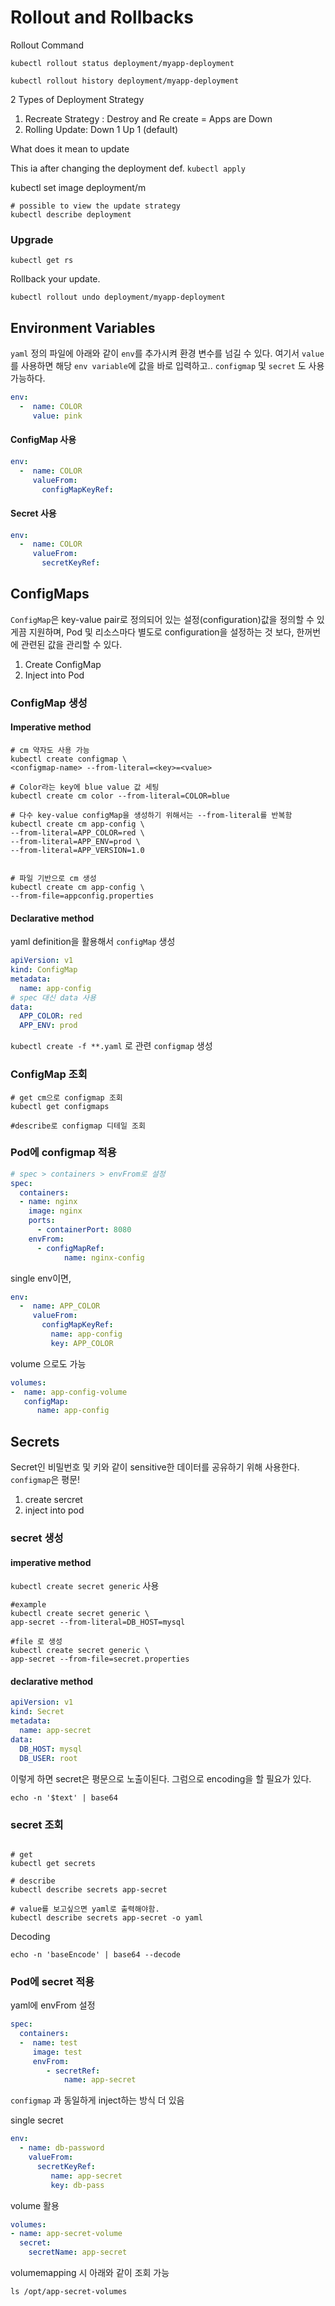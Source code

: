 # Rollout and Rollbacks

Rollout Command
```shell script
kubectl rollout status deployment/myapp-deployment

kubectl rollout history deployment/myapp-deployment
```

2 Types of Deployment Strategy

1. Recreate Strategy : Destroy and Re create
   = Apps are Down
2. Rolling Update: Down 1 Up 1 (default)


What does it mean to update

This ia after changing the deployment def.
`kubectl apply`


 kubectl set image deployment/m
 
 
 ```shell script
# possible to view the update strategy
kubectl describe deployment
```


### Upgrade 

`kubectl get rs`


Rollback your update.

```shell script
kubectl rollout undo deployment/myapp-deployment
```





## Environment Variables
`yaml` 정의 파일에 아래와 같이 `env`를 추가시켜 환경 변수를 넘길 수 있다. 
여기서 `value`를 사용하면 해당 `env variable`에 값을 바로 입력하고..
`configmap` 및 `secret` 도 사용 가능하다.


```yaml
env:
  -  name: COLOR
     value: pink
```
#### ConfigMap 사용
```yaml
env:
  -  name: COLOR
     valueFrom:
       configMapKeyRef: 
```

#### Secret 사용
```yaml
env:
  -  name: COLOR
     valueFrom:
       secretKeyRef:
```

## ConfigMaps
`ConfigMap`은 key-value pair로 정의되어 있는 설정(configuration)값을 정의할 수 있게끔 지원하며,
Pod 및 리소스마다 별도로 configuration을 설정하는 것 보다, 한꺼번에 관련된 값을 관리할 수 있다.

1. Create ConfigMap
2. Inject into Pod

### ConfigMap 생성

#### Imperative method
```shell script
# cm 약자도 사용 가능
kubectl create configmap \
<configmap-name> --from-literal=<key>=<value>

# Color라는 key에 blue value 값 세팅
kubectl create cm color --from-literal=COLOR=blue

# 다수 key-value configMap을 생성하기 위해서는 --from-literal를 반복함
kubectl create cm app-config \ 
--from-literal=APP_COLOR=red \
--from-literal=APP_ENV=prod \
--from-literal=APP_VERSION=1.0


# 파일 기반으로 cm 생성
kubectl create cm app-config \
--from-file=appconfig.properties

```
#### Declarative method
yaml definition을 활용해서 `configMap` 생성

```yaml
apiVersion: v1
kind: ConfigMap
metadata:
  name: app-config
# spec 대신 data 사용
data:
  APP_COLOR: red
  APP_ENV: prod
```
`kubectl create -f **.yaml` 로 관련 `configmap` 생성

### ConfigMap 조회 

```shell script
# get cm으로 configmap 조회
kubectl get configmaps

#describe로 configmap 디테일 조회
```

### Pod에 configmap 적용
```yaml
# spec > containers > envFrom로 설정
spec:
  containers:
  - name: nginx
    image: nginx
    ports:
      - containerPort: 8080
    envFrom:
      - configMapRef:
            name: nginx-config 
```

single env이면,
```yaml
env:
  -  name: APP_COLOR
     valueFrom:
       configMapKeyRef:
         name: app-config
         key: APP_COLOR
```
volume 으로도 가능 
```yaml
volumes:
-  name: app-config-volume
   configMap:
      name: app-config
```

## Secrets
Secret인 비밀번호 및 키와 같이 sensitive한 데이터를 공유하기 위해 사용한다.
`configmap`은 평문!

1. create sercret
2. inject into pod

### secret 생성
#### imperative method
`kubectl create secret generic` 사용

```shell script
#example
kubectl create secret generic \
app-secret --from-literal=DB_HOST=mysql

#file 로 생성
kubectl create secret generic \
app-secret --from-file=secret.properties 

```



#### declarative method
```yaml
apiVersion: v1
kind: Secret
metadata:
  name: app-secret
data:
  DB_HOST: mysql
  DB_USER: root
```
이렇게 하면 secret은 평문으로 노출이된다. 그럼으로 encoding을 할 필요가 있다.
```shell script
echo -n '$text' | base64
```

### secret 조회
```shell script

# get
kubectl get secrets

# describe
kubectl describe secrets app-secret

# value를 보고싶으면 yaml로 출력해야함.
kubectl describe secrets app-secret -o yaml 

```
Decoding
```shell script
echo -n 'baseEncode' | base64 --decode
```

### Pod에 secret 적용
yaml에 envFrom 설정
```yaml
spec:
  containers:
  -  name: test
     image: test
     envFrom:
        - secretRef:
            name: app-secret
```
`configmap` 과 동일하게 inject하는 방식 더 있음

single secret
```yaml
env:
  - name: db-password
    valueFrom:
      secretKeyRef:
         name: app-secret
         key: db-pass
```

volume 활용
```yaml
volumes:
- name: app-secret-volume
  secret:
    secretName: app-secret
```
volumemapping 시 아래와 같이 조회 가능

`ls /opt/app-secret-volumes`

